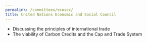 ```yaml
---
permalink: /committees/ecosoc/
title: United Nations Economic and Social Council
---
```

- Discussing the principles of international trade
- The viability of Carbon Credits and the Cap and Trade System